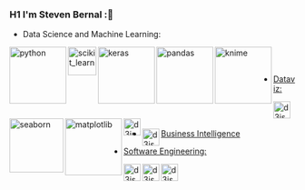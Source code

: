 ### H1 I'm Steven Bernal  ::robot:


- Data Science and Machine Learning:

<a href="https://www.python.org/"> <img align="left" alt="python" width="100px" src="https://www.python.org/static/img/python-logo.png"/>
<a href="https://scikit-learn.org/stable/"> <img align="left" alt="scikit_learn" width="50px" src="https://upload.wikimedia.org/wikipedia/commons/thumb/0/05/Scikit_learn_logo_small.svg/1920px-Scikit_learn_logo_small.svg.png"/>
<a href="https://keras.io/"> <img align="left" alt="keras" width="100px" src="https://keras.io/img/logo.png"/>
<a href="https://pandas.pydata.org/"> <img align="left" alt="pandas" width="100px" src="https://pandas.pydata.org/docs/_static/pandas.svg"/>
<a href="https://www.knime.com/"> <img align="left" alt="knime" width="100px" src="https://www.knime.com/images/knime-logo.svg"/>
<br>
<br>

- Dataviz:

<a href="https://powerbi.microsoft.com/en-us/"> <img align="left" alt="d3js" width="30px" src="https://upload.wikimedia.org/wikipedia/commons/thumb/c/c9/Power_bi_logo_black.svg/1024px-Power_bi_logo_black.svg.png"/>
<a href="https://seaborn.pydata.org/"> <img align="left" alt="seaborn" width="95px" src="https://seaborn.pydata.org/_static/logo-wide-lightbg.svg"/>
<a href="https://matplotlib.org/stable/index.html"> <img align="left" alt="matplotlib" width="100px" src="https://matplotlib.org/stable/_static/images/logo2.svg"/>
<a href="https://d3js.org/"> <img align="left" alt="d3js" width="30px" src="https://d3js.org/logo.svg"/>
<br>
<br>


- Business Intelligence
<a href="https://powerbi.microsoft.com/en-us/"> <img align="left" alt="d3js" width="30px" src="https://upload.wikimedia.org/wikipedia/commons/thumb/c/c9/Power_bi_logo_black.svg/1024px-Power_bi_logo_black.svg.png"/>

- Software Engineering:
<img align="left" alt="d3js" width="30px" src="https://upload.wikimedia.org/wikipedia/commons/thumb/c/c9/Power_bi_logo_black.svg/1024px-Power_bi_logo_black.svg.png"/>
<img align="left" alt="d3js" width="30px" src="https://upload.wikimedia.org/wikipedia/commons/thumb/c/c9/Power_bi_logo_black.svg/1024px-Power_bi_logo_black.svg.png"/>
<img align="left" alt="d3js" width="30px" src="https://upload.wikimedia.org/wikipedia/commons/thumb/c/c9/Power_bi_logo_black.svg/1024px-Power_bi_logo_black.svg.png"/>

